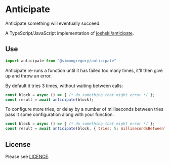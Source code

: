 # Anticipate

Anticipate something will eventually succeed. 

A TypeScript/JavaScript implementation of [joshski/anticipate](https://github.com/joshski/anticipate).

## Use

```js
import anticipate from "@simongregory/anticipate"
```

Anticipate re-runs a function until it has failed too many times, it'll then give up and throw an error.  

By default it tries 3 times, without waiting between calls:


```js
const block = async () => { /* do something that might error */ };
const result = await anticipate(block);
```

To configure more tries, or delay by a number of milliseconds between tries pass it some configuration along with your function.

```js
const block = async () => { /* do something that might error */ };
const result = await anticipate(block, { tries: 5; millisecondsBetweenTries: 10 });
```

## License

Please see [LICENCE](LICENSE).